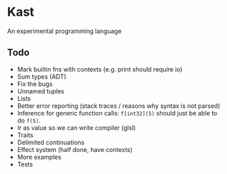 # Kast

An experimental programming language

## Todo

- Mark builtin fns with contexts (e.g. print should require io)
- Sum types (ADT)
- Fix the bugs
- Unnamed tuples
- Lists
- Better error reporting (stack traces / reasons why syntax is not parsed)
- Inference for generic function calls: `f[int32](5)` should just be able to do `f(5)`.
- Ir as value so we can write compiler (glsl)
- Traits
- Delimited continuations
- Effect system (half done, have contexts)
- More examples
- Tests
